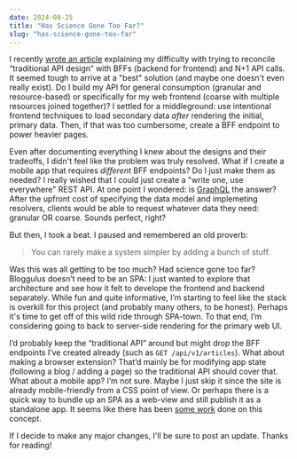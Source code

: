 ```yaml
---
date: 2024-08-25
title: "Has Science Gone Too Far?"
slug: "has-science-gone-too-far"
---
```


I recently [wrote an article](/posts/brain-dump-bffs-and-api-calls/) explaining my difficulty with trying to reconcile “traditional API design” with BFFs (backend for frontend) and N+1 API calls.
It seemed tough to arrive at a "best" solution (and maybe one doesn't even really exist).
Do I build my API for general consumption (granular and resource-based) or specifically for my web frontend (coarse with multiple resources joined together)?
I settled for a middleground: use intentional frontend techniques to load secondary data _after_ rendering the initial, primary data.
Then, if that was too cumbersome, create a BFF endpoint to power heavier pages.

Even after documenting everything I knew about the designs and their tradeoffs, I didn't feel like the problem was truly resolved.
What if I create a mobile app that requires _different_ BFF endpoints?
Do I just make them as needed?
I really wished that I could just create a "write one, use everywhere" REST API.
At one point I wondered: is [GraphQL](https://graphql.org/) the answer?
After the upfront cost of specifying the data model and implemeting resolvers, clients would be able to request whatever data they need: granular OR coarse.
Sounds perfect, right?

But then, I took a beat.
I paused and remembered an old proverb:

> You can rarely make a system simpler by adding a bunch of stuff.

Was this was all getting to be too much?
Had science gone too far?
Bloggulus doesn’t need to be an SPA: I just wanted to explore that architecture and see how it felt to develope the frontend and backend separately.
While fun and quite informative, I’m starting to feel like the stack is overkill for this project (and probably many others, to be honest).
Perhaps it's time to get off of this wild ride through SPA-town.
To that end, I’m considering going to back to server-side rendering for the primary web UI.

I’d probably keep the “traditional API” around but might drop the BFF endpoints I’ve created already (such as `GET /api/v1/articles`).
What about making a browser extension?
That’d mainly be for modifying app state (following a blog / adding a page) so the traditional API should cover that.
What about a mobile app?
I’m not sure.
Maybe I just skip it since the site is already mobile-friendly from a CSS point of view.
Or perhaps there is a quick way to bundle up an SPA as a web-view and still publish it as a standalone app.
It seems like there has been [some work](https://developers.google.com/codelabs/pwa-in-play) done on this concept.

If I decide to make any major changes, I'll be sure to post an update.
Thanks for reading!
